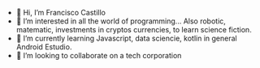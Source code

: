- 👋 Hi, I’m Francisco Castillo
- 👀 I’m interested in all the world of programming... Also robotic, matematic, investments in cryptos currencies, to learn science fiction. 
- 🌱 I’m currently learning Javascript, data sciencie, kotlin in general Android Estudio.
- 💞️ I’m looking to collaborate on a tech corporation


<!---
Francisco-i-c-g/Francisco-i-c-g is a ✨ special ✨ repository because its `README.md` (this file) appears on your GitHub profile.
You can click the Preview link to take a look at your changes.
--->
